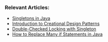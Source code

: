 ### Relevant Articles:
- [Singletons in Java](https://www.baeldung.com/java-singleton)
- [Introduction to Creational Design Patterns](https://www.baeldung.com/creational-design-patterns)
- [Double-Checked Locking with Singleton](https://www.baeldung.com/java-singleton-double-checked-locking)
- [How to Replace Many if Statements in Java](https://www.baeldung.com/java-replace-if-statements)